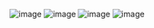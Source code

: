 ![image](https://github.com/shivamgoel7764/AWS-Cloud-Solutions-Architect-Professional-Certificate-Coursera-Answers/assets/103335994/08c49d2a-f3e6-46aa-badb-f2a500663712)
![image](https://github.com/shivamgoel7764/AWS-Cloud-Solutions-Architect-Professional-Certificate-Coursera-Answers/assets/103335994/a45fb931-654f-4313-83a2-b6d6c6459a85)
![image](https://github.com/shivamgoel7764/AWS-Cloud-Solutions-Architect-Professional-Certificate-Coursera-Answers/assets/103335994/fcdd40b1-616a-42b3-a0bb-7de15af26dde)
![image](https://github.com/shivamgoel7764/AWS-Cloud-Solutions-Architect-Professional-Certificate-Coursera-Answers/assets/103335994/ae477a0a-e6f4-45b5-9d0e-2bc41d2d4b07)
